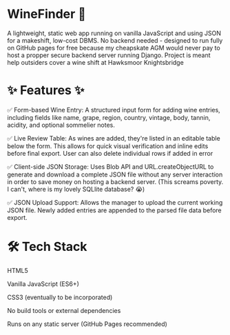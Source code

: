 # WineFinder 🍷
A lightweight, static web app running on vanilla JavaScript and using JSON for a makeshift, low-cost DBMS. No backend needed - designed to run fully on GitHub pages for free because my cheapskate AGM would never pay to host a propper secure backend server running Django.
Project is meant help outsiders cover a wine shift at Hawksmoor Knightsbridge

# ✨ Features ✨

✅ Form-based Wine Entry:
A structured input form for adding wine entries, including fields like name, grape, region, country, vintage, body, tannin, acidity, and optional sommelier notes.

✅ Live Review Table:
As wines are added, they're listed in an editable table below the form. This allows for quick visual verification and inline edits before final export.
User can also delete individual rows if added in error

✅ Client-side JSON Storage:
Uses Blob API and URL.createObjectURL to generate and download a complete JSON file without any server interaction in order to save money on hosting a backend server.
(This screams poverty. I can't, where is my lovely SQLlite database? 😭)

✅ JSON Upload Support:
Allows the manager to upload the current working JSON file. Newly added entries are appended to the parsed file data before export.


# 🛠 Tech Stack
HTML5

Vanilla JavaScript (ES6+)

CSS3 (eventually to be incorporated) 

No build tools or external dependencies

Runs on any static server (GitHub Pages recommended)
